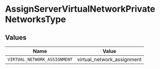 # AssignServerVirtualNetworkPrivateNetworksType


## Values

| Name                         | Value                        |
| ---------------------------- | ---------------------------- |
| `VIRTUAL_NETWORK_ASSIGNMENT` | virtual_network_assignment   |